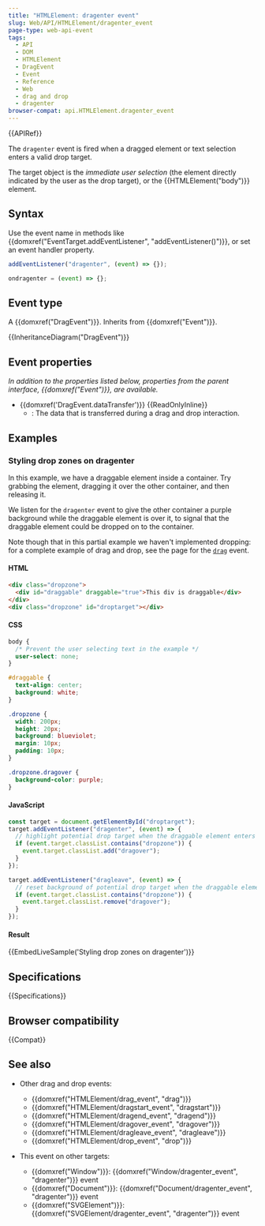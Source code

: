```yaml
---
title: "HTMLElement: dragenter event"
slug: Web/API/HTMLElement/dragenter_event
page-type: web-api-event
tags:
  - API
  - DOM
  - HTMLElement
  - DragEvent
  - Event
  - Reference
  - Web
  - drag and drop
  - dragenter
browser-compat: api.HTMLElement.dragenter_event
---
```


{{APIRef}}

The `dragenter` event is fired when a dragged element or text selection enters a valid drop target.

The target object is the _immediate user selection_ (the element directly indicated by the user as the drop target), or the {{HTMLElement("body")}} element.

## Syntax

Use the event name in methods like {{domxref("EventTarget.addEventListener", "addEventListener()")}}, or set an event handler property.

```js
addEventListener("dragenter", (event) => {});

ondragenter = (event) => {};
```

## Event type

A {{domxref("DragEvent")}}. Inherits from {{domxref("Event")}}.

{{InheritanceDiagram("DragEvent")}}

## Event properties

_In addition to the properties listed below, properties from the parent interface, {{domxref("Event")}}, are available._

- {{domxref('DragEvent.dataTransfer')}} {{ReadOnlyInline}}
  - : The data that is transferred during a drag and drop interaction.

## Examples

### Styling drop zones on dragenter

In this example, we have a draggable element inside a container. Try grabbing the element, dragging it over the other container, and then releasing it.

We listen for the `dragenter` event to give the other container a purple background while the draggable element is over it, to signal that the draggable element could be dropped on to the container.

Note though that in this partial example we haven't implemented dropping: for a complete example of drag and drop, see the page for the [`drag`](/en-US/docs/Web/API/HTMLElement/drag_event) event.

#### HTML

```html
<div class="dropzone">
  <div id="draggable" draggable="true">This div is draggable</div>
</div>
<div class="dropzone" id="droptarget"></div>
```

#### CSS

```css
body {
  /* Prevent the user selecting text in the example */
  user-select: none;
}

#draggable {
  text-align: center;
  background: white;
}

.dropzone {
  width: 200px;
  height: 20px;
  background: blueviolet;
  margin: 10px;
  padding: 10px;
}

.dropzone.dragover {
  background-color: purple;
}
```

#### JavaScript

```js
const target = document.getElementById("droptarget");
target.addEventListener("dragenter", (event) => {
  // highlight potential drop target when the draggable element enters it
  if (event.target.classList.contains("dropzone")) {
    event.target.classList.add("dragover");
  }
});

target.addEventListener("dragleave", (event) => {
  // reset background of potential drop target when the draggable element leaves it
  if (event.target.classList.contains("dropzone")) {
    event.target.classList.remove("dragover");
  }
});
```

#### Result

{{EmbedLiveSample('Styling drop zones on dragenter')}}

## Specifications

{{Specifications}}

## Browser compatibility

{{Compat}}

## See also

- Other drag and drop events:

  - {{domxref("HTMLElement/drag_event", "drag")}}
  - {{domxref("HTMLElement/dragstart_event", "dragstart")}}
  - {{domxref("HTMLElement/dragend_event", "dragend")}}
  - {{domxref("HTMLElement/dragover_event", "dragover")}}
  - {{domxref("HTMLElement/dragleave_event", "dragleave")}}
  - {{domxref("HTMLElement/drop_event", "drop")}}

- This event on other targets:

  - {{domxref("Window")}}: {{domxref("Window/dragenter_event", "dragenter")}} event
  - {{domxref("Document")}}: {{domxref("Document/dragenter_event", "dragenter")}} event
  - {{domxref("SVGElement")}}: {{domxref("SVGElement/dragenter_event", "dragenter")}} event

